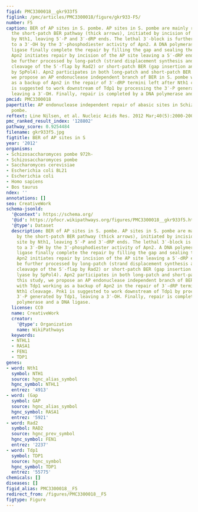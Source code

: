 ```yaml
---
figid: PMC3300018__gkr933f5
figlink: /pmc/articles/PMC3300018/figure/gkr933-F5/
number: F5
caption: BER of AP sites in S. pombe. AP sites in S. pombe are mainly repaired by
  the short-patch BER pathway (thick arrows), initiated by incision of the AP site
  by Nth1, leaving 5′-P and 3′-dRP ends. The lethal 3′-block is further processed
  to a 3′-OH by the 3′-phosphodiester activity of Apn2. A DNA polymerase and a DNA
  ligase finally complete the repair by filling the gap and sealing the nick. Alternatively,
  Apn2 initiates repair by incision of the AP site leaving a 5′-dRP end, which can
  be further processed by long-patch (strand displacement synthesis and subsequent
  cleavage of the 5′-flap by Rad2) or short-patch BER (gap insertion and 5′-dRP lyase
  by SpPol4). Apn2 participates in both long-patch and short-patch BER. In this study,
  we propose an AP endonuclease independent branch of BER in S. pombe with Tdp1 working
  as a backup of Apn2 in the repair of 3′-dRP termini left after Nth1 cleavage. Pnk1
  is suggested to work downstream of Tdp1 by processing the 3′-P generated by Tdp1,
  leaving a 3′-OH. Finally, repair is completed by a DNA polymerase and a DNA ligase.
pmcid: PMC3300018
papertitle: AP endonuclease independent repair of abasic sites in Schizosaccharomyces
  pombe.
reftext: Line Nilsen, et al. Nucleic Acids Res. 2012 Mar;40(5):2000-2009.
pmc_ranked_result_index: '128802'
pathway_score: 0.9254484
filename: gkr933f5.jpg
figtitle: BER of AP sites in S
year: '2012'
organisms:
- Schizosaccharomyces pombe 972h-
- Schizosaccharomyces pombe
- Saccharomyces cerevisiae
- Escherichia coli BL21
- Escherichia coli
- Homo sapiens
- Bos taurus
ndex: ''
annotations: []
seo: CreativeWork
schema-jsonld:
  '@context': https://schema.org/
  '@id': https://pfocr.wikipathways.org/figures/PMC3300018__gkr933f5.html
  '@type': Dataset
  description: BER of AP sites in S. pombe. AP sites in S. pombe are mainly repaired
    by the short-patch BER pathway (thick arrows), initiated by incision of the AP
    site by Nth1, leaving 5′-P and 3′-dRP ends. The lethal 3′-block is further processed
    to a 3′-OH by the 3′-phosphodiester activity of Apn2. A DNA polymerase and a DNA
    ligase finally complete the repair by filling the gap and sealing the nick. Alternatively,
    Apn2 initiates repair by incision of the AP site leaving a 5′-dRP end, which can
    be further processed by long-patch (strand displacement synthesis and subsequent
    cleavage of the 5′-flap by Rad2) or short-patch BER (gap insertion and 5′-dRP
    lyase by SpPol4). Apn2 participates in both long-patch and short-patch BER. In
    this study, we propose an AP endonuclease independent branch of BER in S. pombe
    with Tdp1 working as a backup of Apn2 in the repair of 3′-dRP termini left after
    Nth1 cleavage. Pnk1 is suggested to work downstream of Tdp1 by processing the
    3′-P generated by Tdp1, leaving a 3′-OH. Finally, repair is completed by a DNA
    polymerase and a DNA ligase.
  license: CC0
  name: CreativeWork
  creator:
    '@type': Organization
    name: WikiPathways
  keywords:
  - NTHL1
  - RASA1
  - FEN1
  - TDP1
genes:
- word: Nth1
  symbol: NTH1
  source: hgnc_alias_symbol
  hgnc_symbol: NTHL1
  entrez: '4913'
- word: (Gap
  symbol: GAP
  source: hgnc_alias_symbol
  hgnc_symbol: RASA1
  entrez: '5921'
- word: Rad2
  symbol: RAD2
  source: hgnc_prev_symbol
  hgnc_symbol: FEN1
  entrez: '2237'
- word: Tdp1
  symbol: TDP1
  source: hgnc_symbol
  hgnc_symbol: TDP1
  entrez: '55775'
chemicals: []
diseases: []
figid_alias: PMC3300018__F5
redirect_from: /figures/PMC3300018__F5
figtype: Figure
---
```

